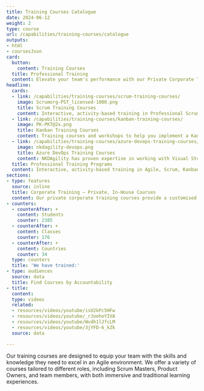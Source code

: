 ```yaml
---
title: Training Courses Catalogue
date: 2024-06-12
weight: 2
type: course
url: /capabilities/training-courses/catalogue
outputs:
- html
- coursesJson
card:
  button:
    content: Training Courses
  title: Professional Training
  content: Elevate your team's performance with our Private Corporate Training! Tailored specifically to your organization's needs, our courses cover everything from Lean Agile practices such as Scrum, Kanban, and DevOps to hands-on tools training in Azure DevOps, GitHub, and Copilot AI.
headline:
  cards:
  - link: /capabilities/training-courses/scrum-training-courses/
    image: Scrumorg-PST_licensed-1000.png
    title: Scrum Training Courses
    content: Interactive, activity-based training in Professional Scrum and complementary practices for various learning levels, roles and needs. NKDAgility offers professional Scrum training, and professional Scrum training courses that Scrum.org accredits.
  - link: /capabilities/training-courses/kanban-training-courses/
    image: PK-PKT@2x.png
    title: Kanban Training Courses
    content: Training courses and workshops to help you implement a Kanban strategy and maximise the flow of value to your end users. Visualise your work in process, and process, and continuously adapt to a process that best suits your needs. ProKanban.org accredits our Kanban training.
  - link: /capabilities/training-courses/azure-devops-training-courses/
    image: nkdagility-devops.png
    title: Azure DevOps Training Courses
    content: NKDAgility has proven expertise in working with Visual Studio & Azure DevOps.
  title: Professional Training Programs
  content: Interactive, activity-based training in Agile, Scrum, Kanban, DevOps, & complimentary practices  for all learning levels, roles, and needs.
sections:
- type: features
  source: inline
  title: Corporate Training – Private, In-House Courses
  content: Our private corporate training courses provide a customised and bespoke experinace that is tailored for your orgnaisaton to maximise value.
- counters:
  - counterAfter: +
    content: Students
    counter: 2385
  - counterAfter: +
    content: Classes
    counter: 176
  - counterAfter: +
    content: Countries
    counter: 34
  type: counters
  title: 'We have trained:'
- type: audiences
  source: data
  title: Find Courses by Accountability
- title: 
  content: 
  type: videos
  related:
  - resources/videos/youtube/isU2kPc5HFw
  - resources/videos/youtube/_rJoehoYIVA
  - resources/videos/youtube/Wvdh1lJfcLM
  - resources/videos/youtube/3jYFD-6_kZk
  source: data

---
```





Our training courses are designed to equip your team with the skills and knowledge they need to excel in an Agile environment. We offer a variety of courses tailored to different roles, including Scrum Masters, Product Owners, and team members, with both immersive and traditional learning experiences.




